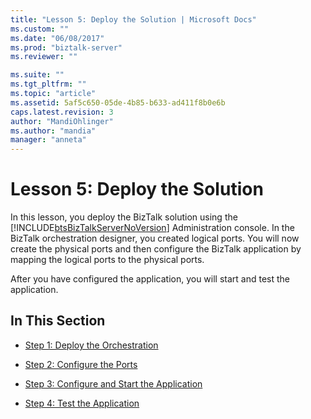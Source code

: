 ```yaml
---
title: "Lesson 5: Deploy the Solution | Microsoft Docs"
ms.custom: ""
ms.date: "06/08/2017"
ms.prod: "biztalk-server"
ms.reviewer: ""

ms.suite: ""
ms.tgt_pltfrm: ""
ms.topic: "article"
ms.assetid: 5af5c650-05de-4b85-b633-ad411f8b0e6b
caps.latest.revision: 3
author: "MandiOhlinger"
ms.author: "mandia"
manager: "anneta"
---
```

# Lesson 5: Deploy the Solution
In this lesson, you deploy the BizTalk solution using the [!INCLUDE[btsBizTalkServerNoVersion](../../includes/btsbiztalkservernoversion-md.md)] Administration console. In the BizTalk orchestration designer, you created logical ports. You will now create the physical ports and then configure the BizTalk application by mapping the logical ports to the physical ports.  
  
 After you have configured the application, you will start and test the application.  
  
## In This Section  
  
-   [Step 1: Deploy the Orchestration](../../adapters-and-accelerators/adapter-sql/step-1-deploy-the-orchestration.md)  
  
-   [Step 2: Configure the Ports](../../adapters-and-accelerators/adapter-sql/step-2-configure-the-ports.md)  
  
-   [Step 3: Configure and Start the Application](../../adapters-and-accelerators/adapter-sql/step-3-configure-and-start-the-application.md)  
  
-   [Step 4: Test the Application](../../adapters-and-accelerators/adapter-sql/step-4-test-the-application.md)